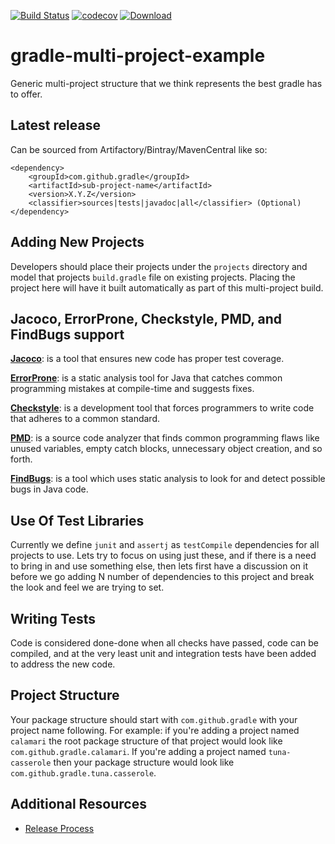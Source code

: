 [![Build Status](https://travis-ci.org/project-aries/gradle-multi-project-example.svg?branch=master)](https://travis-ci.org/project-aries/gradle-multi-project-example)
[![codecov](https://codecov.io/gh/project-aries/gradle-multi-project-example/branch/master/graph/badge.svg)](https://codecov.io/gh/project-aries/gradle-multi-project-example)
[![Download](https://api.bintray.com/packages/project-aries/libs-release-local/common-utils/images/download.svg) ](https://bintray.com/project-aries/libs-release-local/common-utils/_latestVersion)

# gradle-multi-project-example

Generic multi-project structure that we think represents the best gradle has to offer.

## Latest release

Can be sourced from Artifactory/Bintray/MavenCentral like so:
```
<dependency>
    <groupId>com.github.gradle</groupId>
    <artifactId>sub-project-name</artifactId>
    <version>X.Y.Z</version>
    <classifier>sources|tests|javadoc|all</classifier> (Optional)
</dependency>
```

## Adding New Projects

Developers should place their projects under the `projects` directory and model that 
projects `build.gradle` file on existing projects. Placing the project here will have 
it built automatically as part of this multi-project build.

## Jacoco, ErrorProne, Checkstyle, PMD, and FindBugs support

**[Jacoco](https://github.com/jacoco/jacoco)**: is a tool that ensures new code has 
proper test coverage.

**[ErrorProne](https://github.com/google/error-prone)**: is a static analysis tool 
for Java that catches common programming mistakes at compile-time and suggests fixes. 

**[Checkstyle](https://github.com/checkstyle/checkstyle)**: is a development tool that 
forces programmers to write code that adheres to a common standard.

**[PMD](https://github.com/pmd/pmd)**: is a source code analyzer that finds common programming 
flaws like unused variables, empty catch blocks, unnecessary object creation, and so forth.

**[FindBugs](https://github.com/findbugsproject/findbugs)**: is a tool which uses static 
analysis to look for and detect possible bugs in Java code.

## Use Of Test Libraries

Currently we define `junit` and `assertj` as `testCompile` dependencies for all projects 
to use. Lets try to focus on using just these, and if there is a need to bring in and 
use something else, then lets first have a discussion on it before we go adding N 
number of dependencies to this project and break the look and feel we are trying to set.

## Writing Tests

Code is considered done-done when all checks have passed, code can be compiled, and at the 
very least unit and integration tests have been added to address the new code.

## Project Structure

Your package structure should start with `com.github.gradle` with your project name following. 
For example: if you're adding a project named `calamari` the root package structure of 
that project would look like `com.github.gradle.calamari`. If you're adding a project named 
`tuna-casserole` then your package structure would look like `com.github.gradle.tuna.casserole`.

## Additional Resources

* [Release Process](https://github.com/project-aries/gradle-multi-project-example/blob/master/docs/RELEASE_PROCESS.md)

